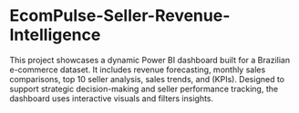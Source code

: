 # EcomPulse-Seller-Revenue-Intelligence
This project showcases a dynamic Power BI dashboard built for a Brazilian e-commerce dataset. It includes revenue forecasting, monthly sales comparisons, top 10 seller analysis, sales trends, and (KPIs). Designed to support strategic decision-making and seller performance tracking, the dashboard uses interactive visuals and filters insights.
